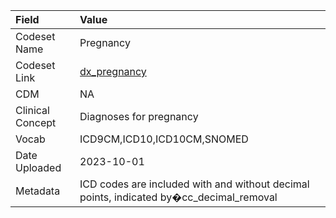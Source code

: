 |Field            |Value                                                                                   |
|:----------------|:---------------------------------------------------------------------------------------|
|Codeset Name     |Pregnancy                                                                               |
|Codeset Link     |[dx_pregnancy](https://github.com/PEDSnet/Variable-Dictionary/blob/main/condition/dx_pregnancy.csv)|
|CDM              |NA                                                                                      |
|Clinical Concept |Diagnoses for pregnancy                                                                 |
|Vocab            |ICD9CM,ICD10,ICD10CM,SNOMED                                                             |
|Date Uploaded    |2023-10-01                                                                              |
|Metadata         |ICD codes are included with and without decimal points, indicated by�cc_decimal_removal |
